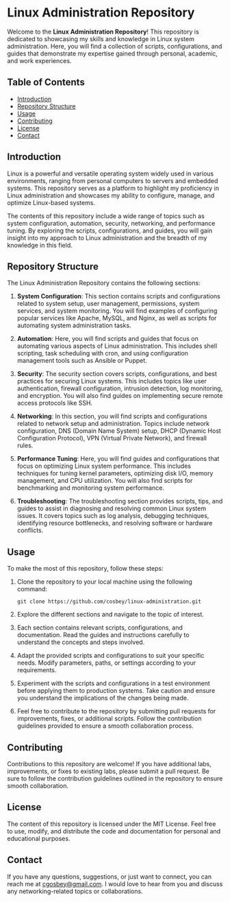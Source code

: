 # Linux Administration Repository

Welcome to the **Linux Administration Repository**! This repository is dedicated to showcasing my skills and knowledge in Linux system administration. Here, you will find a collection of scripts, configurations, and guides that demonstrate my expertise gained through personal, academic, and work experiences.

## Table of Contents

- [Introduction](#introduction)
- [Repository Structure](#repository-structure)
- [Usage](#usage)
- [Contributing](#contributing)
- [License](#license)
- [Contact](#contact)

## Introduction

Linux is a powerful and versatile operating system widely used in various environments, ranging from personal computers to servers and embedded systems. This repository serves as a platform to highlight my proficiency in Linux administration and showcases my ability to configure, manage, and optimize Linux-based systems.

The contents of this repository include a wide range of topics such as system configuration, automation, security, networking, and performance tuning. By exploring the scripts, configurations, and guides, you will gain insight into my approach to Linux administration and the breadth of my knowledge in this field.

## Repository Structure

The Linux Administration Repository contains the following sections:

1. **System Configuration**: This section contains scripts and configurations related to system setup, user management, permissions, system services, and system monitoring. You will find examples of configuring popular services like Apache, MySQL, and Nginx, as well as scripts for automating system administration tasks.

2. **Automation**: Here, you will find scripts and guides that focus on automating various aspects of Linux administration. This includes shell scripting, task scheduling with cron, and using configuration management tools such as Ansible or Puppet.

3. **Security**: The security section covers scripts, configurations, and best practices for securing Linux systems. This includes topics like user authentication, firewall configuration, intrusion detection, log monitoring, and encryption. You will also find guides on implementing secure remote access protocols like SSH.

4. **Networking**: In this section, you will find scripts and configurations related to network setup and administration. Topics include network configuration, DNS (Domain Name System) setup, DHCP (Dynamic Host Configuration Protocol), VPN (Virtual Private Network), and firewall rules.

5. **Performance Tuning**: Here, you will find guides and configurations that focus on optimizing Linux system performance. This includes techniques for tuning kernel parameters, optimizing disk I/O, memory management, and CPU utilization. You will also find scripts for benchmarking and monitoring system performance.

6. **Troubleshooting**: The troubleshooting section provides scripts, tips, and guides to assist in diagnosing and resolving common Linux system issues. It covers topics such as log analysis, debugging techniques, identifying resource bottlenecks, and resolving software or hardware conflicts.

## Usage

To make the most of this repository, follow these steps:

1. Clone the repository to your local machine using the following command:

   ```shell
   git clone https://github.com/cosbey/linux-administration.git
   ```

2. Explore the different sections and navigate to the topic of interest.

3. Each section contains relevant scripts, configurations, and documentation. Read the guides and instructions carefully to understand the concepts and steps involved.

4. Adapt the provided scripts and configurations to suit your specific needs. Modify parameters, paths, or settings according to your requirements.

5. Experiment with the scripts and configurations in a test environment before applying them to production systems. Take caution and ensure you understand the implications of the changes being made.

6. Feel free to contribute to the repository by submitting pull requests for improvements, fixes, or additional scripts. Follow the contribution guidelines provided to ensure a smooth collaboration process.

## Contributing
Contributions to this repository are welcome! If you have additional labs, improvements, or fixes to existing labs, please submit a pull request. Be sure to follow the contribution guidelines outlined in the repository to ensure smooth collaboration.

## License
The content of this repository is licensed under the MIT License. Feel free to use, modify, and distribute the code and documentation for personal and educational purposes.

## Contact
If you have any questions, suggestions, or just want to connect, you can reach me at cgosbey@gmail.com. I would love to hear from you and discuss any networking-related topics or collaborations.
